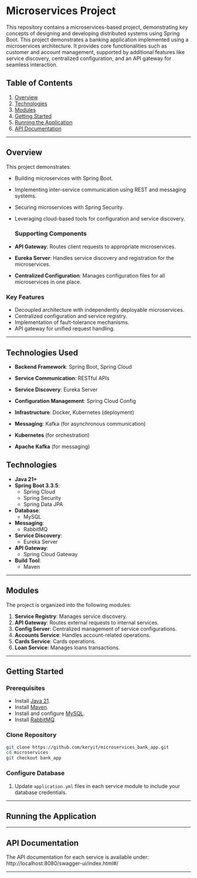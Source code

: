
# Microservices Project

This repository contains a microservices-based project, demonstrating key concepts of designing and developing distributed systems using Spring Boot. 
This project demonstrates a banking application implemented using a microservices architecture. It provides core functionalities such as customer and account management, supported by additional features like service discovery, centralized configuration, and an API gateway for seamless interaction.

## Table of Contents
1. [Overview](#overview)  
2. [Technologies](#technologies)  
3. [Modules](#modules)  
4. [Getting Started](#getting-started)  
5. [Running the Application](#running-the-application)  
6. [API Documentation](#api-documentation)  

---

## Overview

This project demonstrates:
- Building microservices with Spring Boot.
- Implementing inter-service communication using REST and messaging systems.
- Securing microservices with Spring Security.
- Leveraging cloud-based tools for configuration and service discovery.

  ### Supporting Components

- **API Gateway**: Routes client requests to appropriate microservices.

- **Eureka Server**: Handles service discovery and registration for the microservices.

- **Centralized Configuration**: Manages configuration files for all microservices in one place.




### Key Features
- Decoupled architecture with independently deployable microservices.
- Centralized configuration and service registry.
- Implementation of fault-tolerance mechanisms.
- API gateway for unified request handling.

---

## Technologies Used

- **Backend Framework**: Spring Boot, Spring Cloud

- **Service Communication**: RESTful APIs

- **Service Discovery**: Eureka Server

- **Configuration Management**: Spring Cloud Config

- **Infrastructure**: Docker, Kubernetes (deployment)

- **Messaging**: Kafka (for asynchronous communication)

- **Kubernetes** (for orchestration)

- **Apache Kafka** (for messaging)


## Technologies

- **Java 21+**
- **Spring Boot 3.3.5**:
  - Spring Cloud
  - Spring Security
  - Spring Data JPA
- **Database**:
  - MySQL
- **Messaging**:
  - RabbitMQ
- **Service Discovery**:
  - Eureka Server
- **API Gateway**:
  - Spring Cloud Gateway
- **Build Tool**:
  - Maven

---

## Modules

The project is organized into the following modules:

1. **Service Registry**: Manages service discovery.
2. **API Gateway**: Routes external requests to internal services.
3. **Config Server**: Centralized management of service configurations.
4. **Accounts Service**: Handles account-related operations.
5. **Cards Service**: Cards operations.
6. **Loan Service**: Manages loans transactions.

---

## Getting Started

### Prerequisites
- Install [Java 21](https://www.oracle.com/java/technologies/javase-downloads.html).
- Install [Maven](https://maven.apache.org/install.html).
- Install and configure [MySQL](https://www.mysql.com/).
- Install [RabbitMQ](https://www.rabbitmq.com/download.html).

### Clone Repository
```bash
git clone https://github.com/keryit/microservices_bank_app.git
cd microservices
git checkout bank_app
```

### Configure Database
1. Update `application.yml` files in each service module to include your database credentials.


---

## Running the Application


---

## API Documentation

The API documentation for each service is available under:
http://localhost:8080/swagger-ui/index.html#/


---
